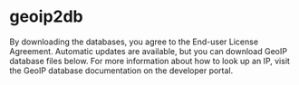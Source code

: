 # geoip2db
By downloading the databases, you agree to the End-user License Agreement.  Automatic updates are available, but you can download GeoIP database files below.  For more information about how to look up an IP, visit the GeoIP database documentation on the developer portal.
